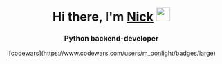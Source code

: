 <h1 align="center">Hi there, I'm <a href="https://vk.com/styazhko" target="_blank">Nick</a> 
<img src="https://github.com/blackcater/blackcater/raw/main/images/Hi.gif" height="32"/></h1>
<h3 align="center">Python backend-developer</h3> 


<p align="center">
![codewars](https://www.codewars.com/users/m_oonlight/badges/large)  
</p>

